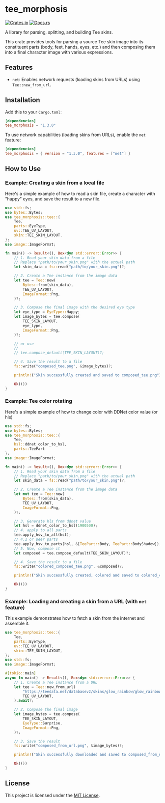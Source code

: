# tee_morphosis

[![Crates.io](https://img.shields.io/crates/v/tee_morphosis.svg)](https://crates.io/crates/tee_morphosis)
[![Docs.rs](https://docs.rs/tee_morphosis/badge.svg)](https://docs.rs/tee_morphosis)

A library for parsing, splitting, and building Tee skins.

This crate provides tools for parsing a source Tee skin image into its constituent parts (body, feet, hands, eyes, etc.) and then composing them into a final character image with various expressions.

## Features

- `net`: Enables network requests (loading skins from URLs) using `Tee::new_from_url`.

## Installation

Add this to your `Cargo.toml`:

```toml
[dependencies]
tee_morphosis = "1.3.0"
```

To use network capabilities (loading skins from URLs), enable the `net` feature:

```toml
[dependencies]
tee_morphosis = { version = "1.3.0", features = ["net"] }
```

## How to Use

### Example: Creating a skin from a local file

Here's a simple example of how to read a skin file, create a character with "happy" eyes, and save the result to a new file.

```rust
use std::fs;
use bytes::Bytes;
use tee_morphosis::tee::{
    Tee,
    parts::EyeType,
    uv::TEE_UV_LAYOUT,
    skin::TEE_SKIN_LAYOUT,
};
use image::ImageFormat;

fn main() -> Result<(), Box<dyn std::error::Error>> {
    // 1. Read your skin data from a file
    // Replace "path/to/your_skin.png" with the actual path
    let skin_data = fs::read("path/to/your_skin.png")?;

    // 2. Create a Tee instance from the image data
    let tee = Tee::new(
        Bytes::from(skin_data),
        TEE_UV_LAYOUT,
        ImageFormat::Png,
    )?;

    // 3. Compose the final image with the desired eye type
    let eye_type = EyeType::Happy;
    let image_bytes = tee.compose(
        TEE_SKIN_LAYOUT,
        eye_type,
        ImageFormat::Png,
    )?;

    // or use
    //
    // tee.compose_default(TEE_SKIN_LAYOUT)?;

    // 4. Save the result to a file
    fs::write("composed_tee.png", &image_bytes)?;

    println!("Skin successfully created and saved to composed_tee.png");

    Ok(())
}
```

### Example: Tee color rotating

Here's a simple example of how to change color with DDNet color value (or hls)

```rust
use std::fs;
use bytes::Bytes;
use tee_morphosis::tee::{
    Tee,
    hsl::ddnet_color_to_hsl,
    parts::TeePart
};
use image::ImageFormat;

fn main() -> Result<(), Box<dyn std::error::Error>> {
    // 1. Read your skin data from a file
    // Replace "path/to/your_skin.png" with the actual path
    let skin_data = fs::read("path/to/your_skin.png")?;

    // 2. Create a Tee instance from the image data
    let mut tee = Tee::new(
        Bytes::from(skin_data),
        TEE_UV_LAYOUT,
        ImageFormat::Png,
    )?;

    // 3. Generate hls from ddnet value
    let hsl = ddnet_color_to_hsl(1900500);
    // 4. apply to all parts
    tee.apply_hsv_to_all(hsl);
    // 4.1 or peer parts
    tee.apply_hsv_to_parts(hsl, &[TeePart::Body, TeePart::BodyShadow]);
    // 5. Now, compose it
    let composed = tee.compose_default(TEE_SKIN_LAYOUT)?;

    // 4. Save the result to a file
    fs::write("colored_composed_tee.png", &composed)?;

    println!("Skin successfully created, colored and saved to colored_composed_tee.png");

    Ok(())
}
```

### Example: Loading and creating a skin from a URL (with `net` feature)

This example demonstrates how to fetch a skin from the internet and assemble it.

```rust
use tee_morphosis::tee::{
    Tee,
    parts::EyeType,
    uv::TEE_UV_LAYOUT,
    skin::TEE_SKIN_LAYOUT,
};
use std::fs;
use image::ImageFormat;

#[tokio::main]
async fn main() -> Result<(), Box<dyn std::error::Error>> {
    // 1. Create a Tee instance from a URL
    let tee = Tee::new_from_url(
        "https://teedata.net/databasev2/skins/glow_rainbow/glow_rainbow.png",
        TEE_UV_LAYOUT,
    ).await?;

    // 2. Compose the final image
    let image_bytes = tee.compose(
        TEE_SKIN_LAYOUT,
        EyeType::Surprise,
        ImageFormat::Png,
    )?;

    // 3. Save the result
    fs::write("composed_from_url.png", &image_bytes)?;

    println!("Skin successfully downloaded and saved to composed_from_url.png");

    Ok(())
}
```

## License

This project is licensed under the [MIT License](LICENSE).
